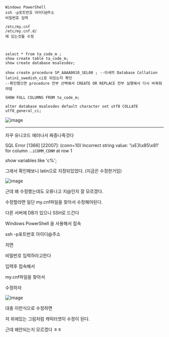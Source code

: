 ```
Windows PowerShell
ssh -p포트번호 아이디@주소
비밀번호 입력

/etc/my.cnf
/etc/my.cnf.d/
에 있는것들 수정


```


```

select * from ta_code_m ;
show create table ta_code_m;
show create database msalesdev;

show create procedure SP_AAAA0010_SEL00 ; --이새끼 Database Collation latin1_swedish_ci로 되있는지 확인
--확인했으면 procedure 전부 선택해서 CREATE OR REPLACE 전부 실행해서 다시 바꿔줘야댐

SHOW FULL COLUMNS FROM ta_code_m;

alter database msalesdev default character set utf8 COLLATE utf8_general_ci;

```

![image](https://user-images.githubusercontent.com/58055835/160532275-a43c8adb-f5db-4a29-9e4d-862e001cfc79.png)



--------------------------------------------------

자꾸 유니코드 에러나서 짜증나죽것다

SQL Error [1366] [22007]: (conn=10) Incorrect string value: '\xE3\x85\x81' for column ``.``.`iCOMM_CDNM` at row 1



show variables like 'c%';

그래서 확인해보니 latin으로 지정되있었다. (지금은 수정한거임)

![image](https://user-images.githubusercontent.com/58055835/160520134-e44fb9f2-fa37-4d56-9c53-9f11ce3a7f65.png)

근데 왜 수정했는데도 오류나고 지@인지 잘 모르겠다.

수정할라면 일단 my.cnf파일을 찾아서 수정해야된다.

다른 서버에 DB가 있으니 SSH로 드간다

Windows PowerShell 을 사용해서 접속

ssh -p포트번호 아이디@주소

치면

비밀번호 입력하라고한다

입력후 접속해서

my.cnf파일을 찾아서

수정하자

![image](https://user-images.githubusercontent.com/58055835/160520525-8aee6aea-74dc-4afe-b7ed-327758b0a667.png)

대충 이런식으로 수정하면

저 위에있는 그림처럼 캐릭터셋이 수정이 된다.

근데 왜안되는지 모르겠다 ㅎㅎ
